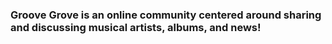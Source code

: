 ### Groove Grove is an online community centered around sharing and discussing musical artists, albums, and news!
